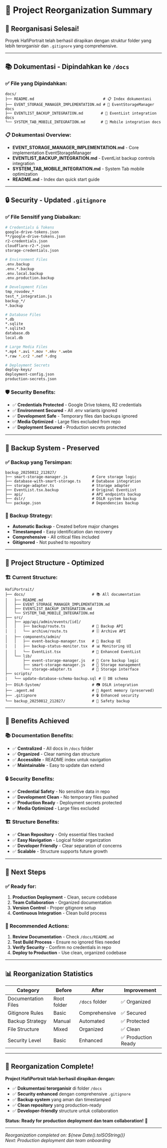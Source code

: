 # 📁 Project Reorganization Summary

## 🎯 **Reorganisasi Selesai!**

Proyek HafiPortrait telah berhasil dirapikan dengan struktur folder yang lebih terorganisir dan `.gitignore` yang comprehensive.

---

## 📚 **Dokumentasi - Dipindahkan ke `/docs`**

### **✅ File yang Dipindahkan:**
```
docs/
├── README.md                               # 📋 Index dokumentasi
├── EVENT_STORAGE_MANAGER_IMPLEMENTATION.md # 🎯 EventStorageManager docs
├── EVENTLIST_BACKUP_INTEGRATION.md        # 📸 EventList integration docs
└── SYSTEM_TAB_MOBILE_INTEGRATION.md       # 📱 Mobile integration docs
```

### **📋 Dokumentasi Overview:**
- **EVENT_STORAGE_MANAGER_IMPLEMENTATION.md** - Core implementation EventStorageManager
- **EVENTLIST_BACKUP_INTEGRATION.md** - EventList backup controls integration  
- **SYSTEM_TAB_MOBILE_INTEGRATION.md** - System Tab mobile optimization
- **README.md** - Index dan quick start guide

---

## 🔒 **Security - Updated `.gitignore`**

### **✅ File Sensitif yang Diabaikan:**
```bash
# Credentials & Tokens
google-drive-tokens.json
**/google-drive-tokens.json
r2-credentials.json
cloudflare-r2-*.json
storage-credentials.json

# Environment Files
.env.backup
.env.*.backup
.env.local.backup
.env.production.backup

# Development Files
tmp_rovodev_*
test_*_integration.js
backup_*/
*.backup

# Database Files
*.db
*.sqlite
*.sqlite3
database.db
local.db

# Large Media Files
*.mp4 *.avi *.mov *.mkv *.webm
*.raw *.cr2 *.nef *.dng

# Deployment Secrets
deploy-keys/
deployment-config.json
production-secrets.json
```

### **🛡️ Security Benefits:**
- ✅ **Credentials Protected** - Google Drive tokens, R2 credentials
- ✅ **Environment Secured** - All .env variants ignored
- ✅ **Development Safe** - Temporary files dan backups ignored
- ✅ **Media Optimized** - Large files excluded from repo
- ✅ **Deployment Secured** - Production secrets protected

---

## 💾 **Backup System - Preserved**

### **✅ Backup yang Tersimpan:**
```
backup_20250812_212827/
├── smart-storage-manager.js           # Core storage logic
├── database-with-smart-storage.ts     # Database integration
├── storage-adapter.ts                 # Storage adapter
├── EventList.tsx.backup               # Original EventList
├── api/                               # API endpoints backup
├── dslr/                              # DSLR system backup
└── package.json                       # Dependencies backup
```

### **🔄 Backup Strategy:**
- **Automatic Backup** - Created before major changes
- **Timestamped** - Easy identification dan recovery
- **Comprehensive** - All critical files included
- **Gitignored** - Not pushed to repository

---

## 📱 **Project Structure - Optimized**

### **🏗️ Current Structure:**
```
HafiPortrait/
├── docs/                              # 📚 All documentation
│   ├── README.md
│   ├── EVENT_STORAGE_MANAGER_IMPLEMENTATION.md
│   ├── EVENTLIST_BACKUP_INTEGRATION.md
│   └── SYSTEM_TAB_MOBILE_INTEGRATION.md
├── src/
│   ├── app/api/admin/events/[id]/
│   │   ├── backup/route.ts            # 💾 Backup API
│   │   └── archive/route.ts           # 🗄️ Archive API
│   ├── components/admin/
│   │   ├── event-backup-manager.tsx   # 🎯 Backup UI
│   │   ├── backup-status-monitor.tsx  # 📊 Monitoring UI
│   │   └── EventList.tsx              # 📸 Enhanced EventList
│   └── lib/
│       ├── event-storage-manager.js   # 🎯 Core backup logic
│       ├── smart-storage-manager.js   # 💾 Storage management
│       └── storage-adapter.ts         # 🔌 Storage interface
├── scripts/
│   └── update-database-schema-backup.sql # 🗄️ DB schema
├── DSLR-System/                       # 📷 DSLR integration
├── .agent.md                          # 🤖 Agent memory (preserved)
├── .gitignore                         # 🔒 Enhanced security
└── backup_20250812_212827/            # 💾 Safety backup
```

---

## 🎯 **Benefits Achieved**

### **📚 Documentation Benefits:**
- ✅ **Centralized** - All docs in `/docs` folder
- ✅ **Organized** - Clear naming dan structure
- ✅ **Accessible** - README index untuk navigation
- ✅ **Maintainable** - Easy to update dan extend

### **🔒 Security Benefits:**
- ✅ **Credential Safety** - No sensitive data in repo
- ✅ **Development Clean** - No temporary files pushed
- ✅ **Production Ready** - Deployment secrets protected
- ✅ **Media Optimized** - Large files excluded

### **🏗️ Structure Benefits:**
- ✅ **Clean Repository** - Only essential files tracked
- ✅ **Easy Navigation** - Logical folder organization
- ✅ **Developer Friendly** - Clear separation of concerns
- ✅ **Scalable** - Structure supports future growth

---

## 🚀 **Next Steps**

### **✅ Ready for:**
1. **Production Deployment** - Clean, secure codebase
2. **Team Collaboration** - Organized documentation
3. **Version Control** - Proper gitignore setup
4. **Continuous Integration** - Clean build process

### **🔧 Recommended Actions:**
1. **Review Documentation** - Check `/docs/README.md`
2. **Test Build Process** - Ensure no ignored files needed
3. **Verify Security** - Confirm no credentials in repo
4. **Deploy to Production** - Use clean, organized codebase

---

## 📊 **Reorganization Statistics**

| Category | Before | After | Improvement |
|----------|--------|-------|-------------|
| Documentation Files | Root folder | `/docs` folder | ✅ Organized |
| Gitignore Rules | Basic | Comprehensive | ✅ Secured |
| Backup Strategy | Manual | Automated | ✅ Protected |
| File Structure | Mixed | Organized | ✅ Clean |
| Security Level | Basic | Enhanced | ✅ Production Ready |

---

## 🎉 **Reorganization Complete!**

**Project HafiPortrait telah berhasil dirapikan dengan:**
- ✅ **Dokumentasi terorganisir** di folder `/docs`
- ✅ **Security enhanced** dengan comprehensive `.gitignore`
- ✅ **Backup system** yang aman dan timestamped
- ✅ **Clean repository** yang production-ready
- ✅ **Developer-friendly** structure untuk collaboration

**Status: Ready for production deployment dan team collaboration!** 🚀

---

*Reorganization completed on: ${new Date().toISOString()}*  
*Next: Production deployment dan team onboarding*